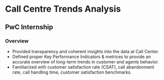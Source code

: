 # Call Centre Trends Analysis

## PwC Internship

### Overview
* Provided transparency and coherent insights into the data at Call Center.
* Defined proper Key Performance Indicators & metrices to provide an accurate overview of long-term trends in customer and agents behavior.
* Familiarized with customer satisfaction rate (CSAT), call abandonment rate, call handling time, customer satisfaction benchmarks.
